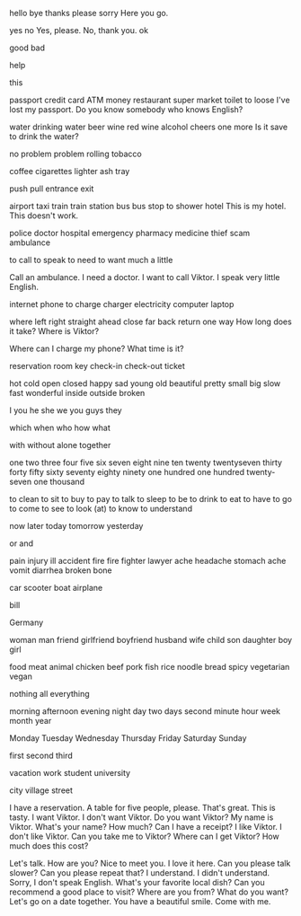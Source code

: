 hello
bye
thanks
please
sorry
Here you go.

yes
no
Yes, please.
No, thank you.
ok

good
bad

help

this

passport
credit card
ATM
money
restaurant
super market
toilet
to loose
I've lost my passport.
Do you know somebody who knows English?

water
drinking water
beer
wine
red wine
alcohol
cheers
one more
Is it save to drink the water?

no problem
problem
rolling tobacco

coffee
cigarettes
lighter
ash tray

push
pull
entrance
exit

airport
taxi
train
train station
bus
bus stop
to shower
hotel
This is my hotel.
This doesn't work.

police
doctor
hospital
emergency
pharmacy
medicine
thief
scam
ambulance

to call
to speak
to need
to want
much
a little

Call an ambulance.
I need a doctor.
I want to call Viktor.
I speak very little English.

internet
phone
to charge
charger
electricity
computer
laptop

where
left
right
straight ahead
close
far
back
return
one way
How long does it take?
Where is Viktor?

Where can I charge my phone?
What time is it?

reservation
room
key
check-in
check-out
ticket

hot
cold
open
closed
happy
sad
young
old
beautiful
pretty
small
big
slow
fast
wonderful
inside
outside
broken

I
you
he
she
we
you guys
they

which
when
who
how
what

with
without
alone
together

one
two
three
four
five
six
seven
eight
nine
ten
twenty
twentyseven
thirty
forty
fifty
sixty
seventy
eighty
ninety
one hundred
one hundred twenty-seven
one thousand

to clean
to sit
to buy
to pay
to talk
to sleep
to be
to drink
to eat
to have
to go
to come
to see
to look (at)
to know
to understand

now
later
today
tomorrow
yesterday

or
and

pain
injury
ill
accident
fire
fire fighter
lawyer
ache
headache
stomach ache
vomit
diarrhea
broken bone

car
scooter
boat
airplane

bill

Germany

woman
man
friend
girlfriend
boyfriend
husband
wife
child
son
daughter
boy
girl

food
meat
animal
chicken
beef
pork
fish
rice
noodle
bread
spicy
vegetarian
vegan

nothing
all
everything

morning
afternoon
evening
night
day
two days
second
minute
hour
week
month
year

Monday
Tuesday
Wednesday
Thursday
Friday
Saturday
Sunday

first
second
third

vacation
work
student
university

city
village
street

I have a reservation.
A table for five people, please.
That's great.
This is tasty.
I want Viktor.
I don't want Viktor.
Do you want Viktor?
My name is Viktor.
What's your name?
How much?
Can I have a receipt?
I like Viktor.
I don't like Viktor.
Can you take me to Viktor?
Where can I get Viktor?
How much does this cost?

Let's talk.
How are you?
Nice to meet you.
I love it here.
Can you please talk slower?
Can you please repeat that?
I understand.
I didn't understand.
Sorry, I don't speak English.
What's your favorite local dish?
Can you recommend a good place to visit?
Where are you from?
What do you want?
Let's go on a date together.
You have a beautiful smile.
Come with me.

